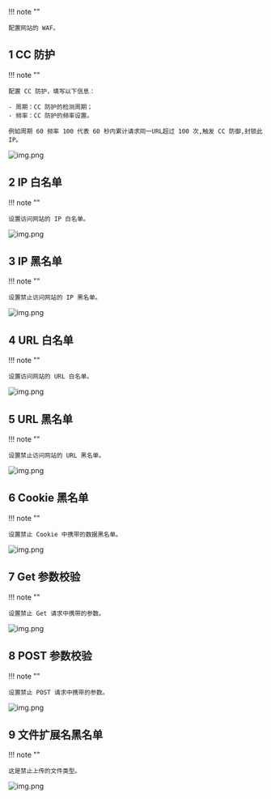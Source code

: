 
!!! note ""

    配置网站的 WAF。 

## 1 CC 防护

!!! note ""

    配置 CC 防护，填写以下信息：

    - 周期：CC 防护的检测周期；
    - 频率：CC 防护的频率设置。

    例如周期 60 频率 100 代表 60 秒内累计请求同一URL超过 100 次,触发 CC 防御,封锁此 IP。

![img.png](../../img/websites/waf_cc.png)

## 2 IP 白名单

!!! note ""

    设置访问网站的 IP 白名单。

![img.png](../../img/websites/ip_white.png)

## 3 IP 黑名单

!!! note ""

    设置禁止访问网站的 IP 黑名单。

![img.png](../../img/websites/ip_black.png)

## 4 URL 白名单

!!! note ""

    设置访问网站的 URL 白名单。

![img.png](../../img/websites/url_white.png)

## 5 URL 黑名单

!!! note ""

    设置禁止访问网站的 URL 黑名单。

![img.png](../../img/websites/url_black.png)

## 6 Cookie 黑名单

!!! note ""

    设置禁止 Cookie 中携带的数据黑名单。

![img.png](../../img/websites/cookie_black.png)

## 7 Get 参数校验

!!! note ""
    
    设置禁止 Get 请求中携带的参数。

![img.png](../../img/websites/get_check.png)

## 8 POST 参数校验

!!! note ""

    设置禁止 POST 请求中携带的参数。

![img.png](../../img/websites/post_check.png)

## 9 文件扩展名黑名单

!!! note ""
    
    这是禁止上传的文件类型。

![img.png](../../img/websites/ext_block.png)
